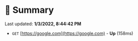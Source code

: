 # 📖 Summary
Last updated: **1/3/2022, 8:44:42 PM**

- `GET` [https://google.com](https://google.com) - **Up** (158ms)
